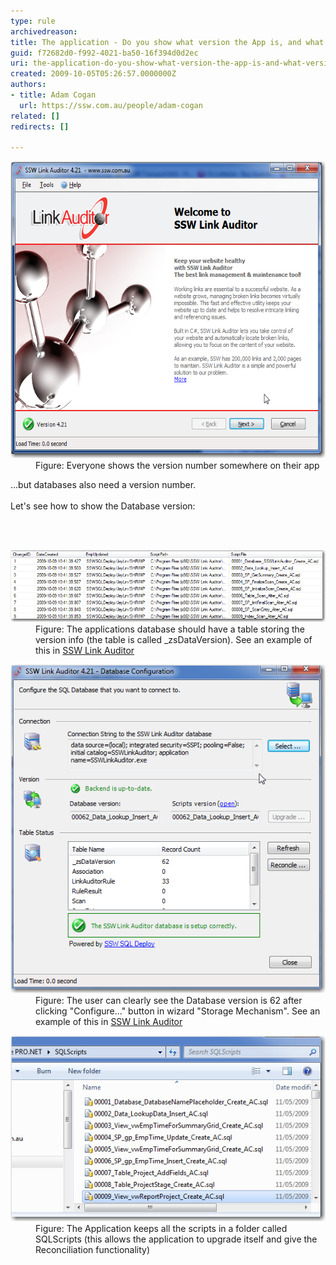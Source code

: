 ```yaml
---
type: rule
archivedreason: 
title: The application - Do you show what version the App is, and what version the Database is?
guid: f72682d0-f992-4021-ba50-16f394d0d2ec
uri: the-application-do-you-show-what-version-the-app-is-and-what-version-the-database-is
created: 2009-10-05T05:26:57.0000000Z
authors:
- title: Adam Cogan
  url: https://ssw.com.au/people/adam-cogan
related: []
redirects: []

---
```




  <dl class="image">
    <dt><img width="625" height="522" alt="" style="width:576px;height:475px;" src="LinkAuditor.png" /> </dt>
    <dd>Figure: Everyone shows the version number somewhere on their app </dd>
</dl>
...but databases also need a version number.<br>
<br>
Let's see how to show the Database version:  

<br><excerpt class='endintro'></excerpt><br>

  <dl class="image">
    <dt><img alt="" src="zsVersionTable.png" /> </dt>
    <dd>Figure: The applications database should have a table storing the version info (the table is called _zsDataVersion). See an example of this in <a href="http://www.ssw.com.au/SSW/LinkAuditor/">SSW Link Auditor</a> </dd>
</dl>
<dl class="image">
    <dt><img alt="" src="LinkAuditorVersion.png" /> </dt>
    <dd>Figure: The user can clearly see the Database version is 62 after clicking "Configure..." button in wizard "Storage Mechanism". See an example of this in <a href="http://www.ssw.com.au/SSW/LinkAuditor/">SSW Link Auditor</a> </dd>
</dl>
<dl class="image">
    <dt><img alt="" src="ChangeScripts.jpg" /> </dt>
    <dd>Figure: The Application keeps all the scripts in a folder called SQLScripts (this allows the application to upgrade itself and give the Reconciliation functionality) </dd>
</dl>



